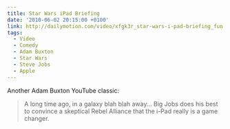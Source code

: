 ```yaml
---
title: Star Wars iPad Briefing
date: '2010-06-02 20:15:00 +0100'
link: http://dailymotion.com/video/xfgk3r_star-wars-i-pad-briefing_fun
tags:
  - Video
  - Comedy
  - Adam Buxton
  - Star Wars
  - Steve Jobs
  - Apple
---
```

Another Adam Buxton YouTube classic:

> A long time ago, in a galaxy blah blah away... Big Jobs does his best to convince a skeptical Rebel Alliance that the i-Pad really is a game changer.
